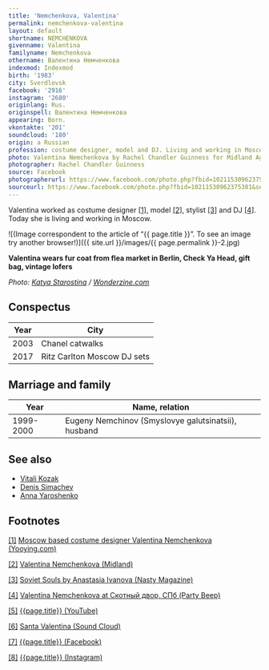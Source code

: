 ```yaml
---
title: 'Nemchenkova, Valentina'
permalink: nemchenkova-valentina
layout: default
shortname: NEMCHENKOVA
givenname: Valentina
familyname: Nemchenkova
othername: Валентина Немченкова
indexmod: Indexmod
birth: '1983'
city: Sverdlovsk
facebook: '2916'
instagram: '2680'
originlang: Rus.
originspell: Валентина Немченкова
appearing: Born.
vkontakte: '201'
soundcloud: '180'
origin: a Russian
profession: costume designer, model and DJ. Living and working in Moscow
photo: Valentina Nemchenkova by Rachel Chandler Guinness for Midland Agency at China Town, Manhattan, New York City
photographer: Rachel Chandler Guinness
source: Facebook
photographerurl: https://www.facebook.com/photo.php?fbid=10211530962375381&set=a.1644315753467.84893.1404071175&type=3&theater
sourceurl: https://www.facebook.com/photo.php?fbid=10211530962375381&set=a.1644315753467.84893.1404071175&type=3&theater
---
```


Valentina worked as costume designer <span id="a1">[\[1\]](#f1)</span>, model <span id="a2">[\[2\]](#f2)</span>, stylist <span id="a3">[\[3\]](#f3)</span> and DJ <span id="a4">[\[4\]](#f4)</span>. Today she is living and working in Moscow.

![(Image correspondent to the article of “{{ page.title }}”. To see an image try another browser!)]({{ site.url }}/images/{{ page.permalink }}-2.jpg)

**Valentina wears fur coat from flea market in Berlin, Check Ya Head, gift bag, vintage lofers**

*Photo: [Katya Starostina](starostina-katya) / [Wonderzine.com](https://www.wonderzine.com/wonderzine/style/garderob_moda/237403-beautiful-valentina)*

## Conspectus  

|Year|City|
|-|-|
|2003|Chanel catwalks|
|2017|Ritz Carlton Moscow DJ sets|

## Marriage and family  

|Year|Name, relation|
|-|-|
|1999-2000|Eugeny Nemchinov (Smyslovye galutsinatsii), husband|

## See also

+ [Vitali Kozak](kozak-vitali)
+ [Denis Simachev](simachev-denis)
+ [Anna Yaroshenko](yaroshenko-anna)

## Footnotes

[[1]](#a1) <span id="f1"></span> [Moscow based costume designer Valentina Nemchenkova (Yooying.com)](https://www.yooying.com/valentina.nemchenkova)

[[2]](#a2) <span id="f2"></span> [Valentina Nemchenkova (Midland)](http://midland.agency/)

[[3]](#a3) <span id="f3"></span> [Soviet Souls by Anastasia Ivanova (Nasty Magazine)](http://www.nastymagazine.com/fashion/soviet-souls-by-anastasia-ivanova/)

[[4]](#a4) <span id="f4"></span> [Valentina Nemchenkova at Скотный двор, СПб (Party Beep)](https://www.facebook.com/valentina.nemchenkova)

[[5]](#a5) <span id="f5"></span> [{{page.title}} (YouTube)](https://www.youtube.com/channel/UC6M17lpY_HsrWdlHsZlYOpw)

[[6]](#a6) <span id="f6"></span> [Santa Valentina (Sound Cloud)](https://soundcloud.com/santavalentina)

[[7]](#a7) <span id="f7"></span> [{{page.title}} (Facebook)](https://www.facebook.com/valentina.nemchenkova)

[[8]](#a8) <span id="f8"></span> [{{page.title}} (Instagram)](https://www.instagram.com/valentina.nemchenkova/?hl=en)
